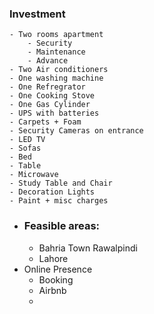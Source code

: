 ### Investment
	- Two rooms apartment
		- Security
		- Maintenance
		- Advance
	- Two Air conditioners
	- One washing machine
	- One Refregrator
	- One Cooking Stove
	- One Gas Cylinder
	- UPS with batteries
	- Carpets + Foam
	- Security Cameras on entrance
	- LED TV
	- Sofas
	- Bed
	- Table
	- Microwave
	- Study Table and Chair
	- Decoration Lights
	- Paint + misc charges
- ### Feasible areas:
	- Bahria Town Rawalpindi
	- Lahore
- Online Presence
	- Booking
	- Airbnb
	-